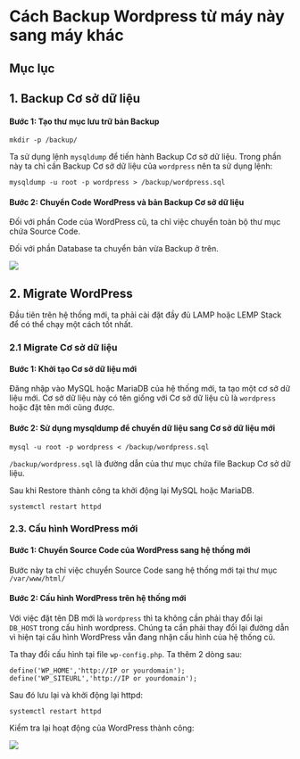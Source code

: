 # Cách Backup Wordpress từ máy này sang máy khác

## Mục lục

## 1. Backup Cơ sở dữ liệu

#### Bước 1: Tạo thư mục lưu trữ bản Backup

`mkdir -p /backup/`

Ta sử dụng lệnh `mysqldump` để tiến hành Backup Cơ sở dữ liệu. Trong phần này ta chỉ cần Backup Cơ sở dữ liệu của `wordpress` nên ta sử dụng lệnh:

`mysqldump -u root -p wordpress > /backup/wordpress.sql`

#### Bước 2: Chuyển Code WordPress và bản Backup Cơ sở dữ liệu

Đối với phần Code của WordPress cũ, ta chỉ việc chuyển toàn bộ thư mục chứa Source Code.

Đối với phần Database ta chuyển bản vừa Backup ở trên.

<img src="https://imgur.com/CtEm2Om.png">

## 2. Migrate WordPress

Đầu tiên trên hệ thống mới, ta phải cài đặt đầy đủ LAMP hoặc LEMP Stack để có thể chạy một cách tốt nhất.

### 2.1 Migrate Cơ sở dữ liệu

#### Bước 1: Khởi tạo Cơ sở dữ liệu mới

Đăng nhập vào MySQL hoặc MariaDB của hệ thống mới, ta tạo một cơ sở dữ liệu mới. Cơ sở dữ liệu này có tên giống với Cơ sở dữ liệu cũ là `wordpress` hoặc đặt tên mới cũng được.

#### Bước 2: Sử dụng mysqldump để chuyển dữ liệu sang Cơ sở dữ liệu mới

`mysql -u root -p wordpress < /backup/wordpress.sql`

`/backup/wordpress.sql` là đường dẫn của thư mục chứa file Backup Cơ sở dữ liệu.

Sau khi Restore thành công ta khởi động lại MySQL hoặc MariaDB.

`systemctl restart httpd`

### 2.3. Cấu hình WordPress mới

#### Bước 1: Chuyển Source Code của WordPress sang hệ thống mới

Bước này ta chỉ việc chuyển Source Code sang hệ thống mới tại thư mục `/var/www/html/`

#### Bước 2: Cấu hình WordPress trên hệ thống mới

Với việc đặt tên DB mới là `wordpress` thì ta không cần phải thay đổi lại `DB_HOST` trong cấu hình wordpress. Chúng ta cần phải thay đổi lại đường dẫn vì hiện tại cấu hình WordPress vẫn đang nhận cấu hình của hệ thống cũ.

Ta thay đổi cấu hình tại file `wp-config.php`. Ta thêm 2 dòng sau:

```
define('WP_HOME','http://IP or yourdomain');
define('WP_SITEURL','http://IP or yourdomain');
```

Sau đó lưu lại và khởi động lại httpd:

`systemctl restart httpd`

Kiểm tra lại hoạt động của WordPress thành công:

<img src="https://imgur.com/0u56v3d.png">